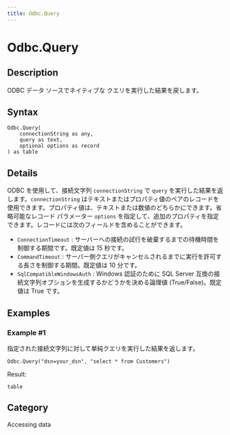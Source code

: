 ```yaml
---
title: Odbc.Query
---
```


# Odbc.Query


## Description

ODBC データ ソースでネイティブな クエリを実行した結果を戻します。


## Syntax

```powerquery
Odbc.Query(
    connectionString as any,
    query as text,
    optional options as record
) as table
```


## Details

ODBC を使用して、接続文字列 <code>connectionString</code> で <code>query</code> を実行した結果を返します。<code>connectionString</code> はテキストまたはプロパティ値のペアのレコードを使用できます。プロパティ値は、テキストまたは数値のどちらかにできます。省略可能なレコード パラメーター <code>options</code> を指定して、追加のプロパティを指定できます。レコードには次のフィールドを含めることができます。    <ul><li><code>ConnectionTimeout</code> : サーバーへの接続の試行を破棄するまでの待機時間を制御する期間です。既定値は 15 秒です。</li><li><code>CommandTimeout</code> : サーバー側クエリがキャンセルされるまでに実行を許可する長さを制御する期間。既定値は 10 分です。</li><li><code>SqlCompatibleWindowsAuth</code> : Windows 認証のために SQL Server 互換の接続文字列オプションを生成するかどうかを決める論理値 (True/False)。既定値は True です。</li></ul>


## Examples

### Example #1 
指定された接続文字列に対して単純クエリを実行した結果を返します。
```powerquery
Odbc.Query("dsn=your_dsn", "select * from Customers")
```

Result: 
```powerquery
table
```




## Category
Accessing data
